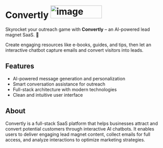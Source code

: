 # Convertly <img width="160" height="40" alt="image" src="https://github.com/user-attachments/assets/96853179-f16e-4839-b492-508abfdc6321" />


Skyrocket your outreach game with **Convertly** – an AI-powered lead magnet SaaS.   🚀  

Create engaging resources like e-books, guides, and tips, then let an interactive chatbot capture emails and convert visitors into leads.  


## Features
- AI-powered message generation and personalization  
- Smart conversation assistance for outreach  
- Full-stack architecture with modern technologies  
- Clean and intuitive user interface  

## About
Convertly is a full-stack SaaS platform that helps businesses attract and convert potential customers through interactive AI chatbots. It enables users to deliver engaging lead magnet content, collect emails for full access, and analyze interactions to optimize marketing strategies.

